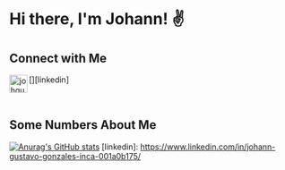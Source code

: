 # Hi there, I'm Johann! ✌

## Connect with Me

[<img align="left" alt="johguxo | LinkedIn" width="32px" src="https://gist.github.com/talohana/d6fb11e6b35272ea6d77ba0445ab5985/raw/3ad8f9cd95772ccf965993c65bbb66c4d2ccb0a1/linkedin.svg" />][linkedin]

<br />

## Some Numbers About Me

[![Anurag's GitHub stats](https://github-readme-stats.vercel.app/api?username=Johguxo&show_icons=true&theme=dracula)](https://github.com/Johguxo/github-readme-stats)
[linkedin]: https://www.linkedin.com/in/johann-gustavo-gonzales-inca-001a0b175/
